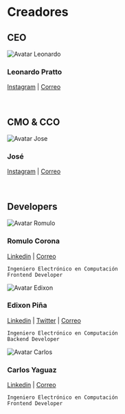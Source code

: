 # Creadores

## CEO

<img class="avatars" :src="$withBase('/img/avatars/leonardo.png')" alt="Avatar Leonardo" />

### Leonardo Pratto
[Instagram](https://www.instagram.com/leonardopratto98) |
[Correo](mailto:pratoleonardo98@gmail.com)

<br />


## CMO & CCO

<img class="avatars" :src="$withBase('/img/avatars/jose.png')" alt="Avatar Jose" />

### José
[Instagram](https://www.instagram.com/entrepreneurvzla/) |
[Correo](mailto:)

<br />


## Developers

<img class="avatars" :src="$withBase('/img/avatars/romulo.jpg')" alt="Avatar Romulo" />

### Romulo Corona
[Linkedin](https://ve.linkedin.com/in/romulo-gabriel-corona-gamarra-691860153) |
[Correo](mailto:romulocg25@gmail.com)

    Ingeniero Electrónico en Computación
    Frontend Developer


<img class="avatars" :src="$withBase('/img/avatars/edixon.png')" alt="Avatar Edixon" />

### Edixon Piña
[Linkedin](https://www.linkedin.com/in/edixonalberto) |
[Twitter](https://www.twitter.com/EdixonAlbertto) |
[Correo](mailto:edixonalbertto@gmail.com)

    Ingeniero Electrónico en Computación
    Backend Developer


<img class="avatars" :src="$withBase('/img/avatars/carlos.png')" alt="Avatar Carlos" />

### Carlos Yaguaz
[Linkedin](https://ve.linkedin.com/in/carlos-alfredo-yaguaz-colmenarez-63a466109) |
[Correo](mailto:carlosyaguaz@gmail.com)

    Ingeniero Electrónico en Computación
    Frontend Developer